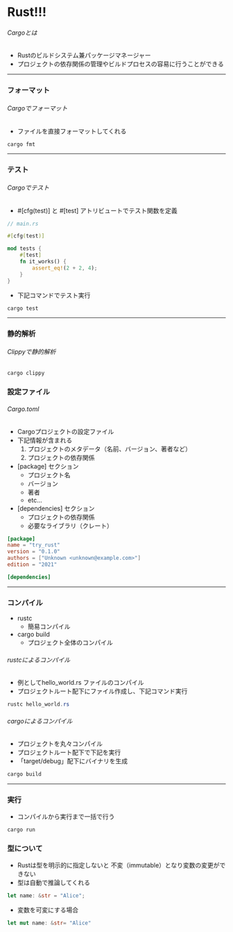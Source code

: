 # Rust!!!

###### Cargoとは
- Rustのビルドシステム兼パッケージマネージャー
- プロジェクトの依存関係の管理やビルドプロセスの容易に行うことができる
***

### フォーマット

###### Cargoでフォーマット
- ファイルを直接フォーマットしてくれる
```powershell
cargo fmt
```
***

### テスト

###### Cargoでテスト
- #[cfg(test)] と #[test] アトリビュートでテスト関数を定義
```rust
// main.rs

#[cfg(test)]

mod tests {
    #[test]
    fn it_works() {
        assert_eq!(2 + 2, 4);
    }
}
```

- 下記コマンドでテスト実行
```powershell
cargo test
```
***

### 静的解析

###### Clippyで静的解析
```powershell
cargo clippy
```

### 設定ファイル

###### Cargo.toml
- Cargoプロジェクトの設定ファイル
- 下記情報が含まれる
  1. プロジェクトのメタデータ（名前、バージョン、著者など）
  2. プロジェクトの依存関係
- [package] セクション
  - プロジェクト名
  - バージョン
  - 著者
  - etc...
- [dependencies] セクション
  - プロジェクトの依存関係
  - 必要なライブラリ（クレート）
```toml
[package]
name = "try_rust"
version = "0.1.0"
authors = ["Unknown <unknown@example.com>"]
edition = "2021"

[dependencies]
```
***

### コンパイル
- rustc
  - 簡易コンパイル
- cargo build
  - プロジェクト全体のコンパイル

###### rustcによるコンパイル
- 例としてhello_world.rs ファイルのコンパイル
- プロジェクトルート配下にファイル作成し、下記コマンド実行
```powershell
rustc hello_world.rs
```

###### cargoによるコンパイル
- プロジェクトを丸々コンパイル
- プロジェクトルート配下で下記を実行
- 「target/debug」配下にバイナリを生成
```powershell
cargo build
```
***
### 実行
- コンパイルから実行まで一括で行う
```powershell
cargo run
```

### 型について

- Rustは型を明示的に指定しないと 不変（immutable）となり変数の変更ができない
- 型は自動で推論してくれる
```rust
let name: &str = "Alice";
```
- 変数を可変にする場合
```rust
let mut name: &str= "Alice"
```